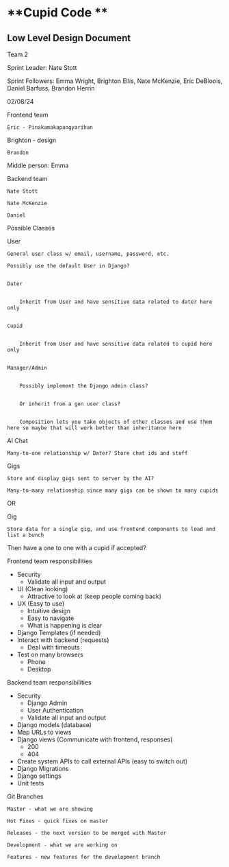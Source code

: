 # **Cupid Code **

## **Low Level Design Document**

Team 2

Sprint Leader: Nate Stott

Sprint Followers: Emma Wright, Brighton Ellis, Nate McKenzie, Eric DeBloois, Daniel Barfuss, Brandon Herrin

02/08/24

Frontend team

	Eric - Pinakamakapangyarihan

Brighton - design

	Brandon

Middle person: Emma

Backend team

	Nate Stott

	Nate McKenzie

	Daniel

Possible Classes

User

	General user class w/ email, username, password, etc.

	Possibly use the default User in Django?


    Dater


    	Inherit from User and have sensitive data related to dater here only


    Cupid


    	Inherit from User and have sensitive data related to cupid here only


    Manager/Admin 


    	Possibly implement the Django admin class?


    	Or inherit from a gen user class?


    	Composition lets you take objects of other classes and use them here so maybe that will work better than inheritance here

AI Chat

	Many-to-one relationship w/ Dater? Store chat ids and stuff

Gigs

	Store and display gigs sent to server by the AI?

	Many-to-many relationship since many gigs can be shown to many cupids

OR 

Gig

	Store data for a single gig, and use frontend components to load and list a bunch 

Then have a one to one with a cupid if accepted?

Frontend team responsibilities



* Security 
    * Validate all input and output
* UI (Clean looking)
    * Attractive to look at (keep people coming back)
* UX (Easy to use)
    * Intuitive design
    * Easy to navigate
    * What is happening is clear
* Django Templates (if needed)
* Interact with backend (requests)
    * Deal with timeouts
* Test on many browsers
    * Phone
    * Desktop

Backend team responsibilities



* Security
    * Django Admin
    * User Authentication
    * Validate all input and output
* Django models (database)
* Map URLs to views
* Django views (Communicate with frontend, responses)
    * 200
    * 404
* Create system APIs to call external APIs (easy to switch out)
* Django Migrations
* Django settings
* Unit tests

Git Branches

	Master - what we are showing

	Hot Fixes - quick fixes on master

	Releases - the next version to be merged with Master

	Development - what we are working on

	Features - new features for the development branch
